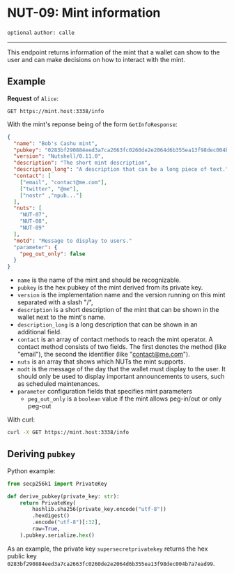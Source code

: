 NUT-09: Mint information
==========================

`optional` `author: calle`

---

This endpoint returns information of the mint that a wallet can show to the user and can make decisions on how to interact with the mint.

## Example

**Request** of `Alice`:

```http
GET https://mint.host:3338/info
```

With the mint's reponse being of the form `GetInfoResponse`:

```json
{
  "name": "Bob's Cashu mint",
  "pubkey": "0283bf290884eed3a7ca2663fc0260de2e2064d6b355ea13f98dec004b7a7ead99",
  "version": "Nutshell/0.11.0",
  "description": "The short mint description",
  "description_long": "A description that can be a long piece of text.",
  "contact": [
    ["email", "contact@me.com"],
    ["twitter", "@me"],
    ["nostr" ,"npub..."]
  ],
  "nuts": [
    "NUT-07",
    "NUT-08",
    "NUT-09"
  ],
  "motd": "Message to display to users."
  "parameter": {
    "peg_out_only": false
  }
}
```

- `name` is the name of the mint and should be recognizable. 
- `pubkey` is the hex pubkey of the mint derived from its private key. 
- `version` is the implementation name and the version running on this mint separated with a slash "/", 
- `description` is a short description of the mint that can be shown in the wallet next to the mint's name. 
- `description_long` is a long description that can be shown in an additional field. 
- `contact` is an array of contact methods to reach the mint operator. A contact method consists of two fields. The first denotes the method (like "email"), the second the identifier (like "contact@me.com").
- `nuts` is an array that shows which NUTs the mint supports. 
- `modt` is the message of the day that the wallet must display to the user. It should only be used to display important announcements to users, such as scheduled maintenances. 
- `parameter` configuration fields that specifies mint parameters
  - `peg_out_only` is a `boolean` value if the mint allows peg-in/out or only peg-out    

With curl:

```bash
curl -X GET https://mint.host:3338/info
```

## Deriving `pubkey`

Python example:
```python
from secp256k1 import PrivateKey

def derive_pubkey(private_key: str):
    return PrivateKey(
        hashlib.sha256(private_key.encode("utf-8"))
        .hexdigest()
        .encode("utf-8")[:32],
        raw=True,
    ).pubkey.serialize.hex()
```

As an example, the private key `supersecretprivatekey` returns the hex public key `0283bf290884eed3a7ca2663fc0260de2e2064d6b355ea13f98dec004b7a7ead99`.

[00]: 00.md
[01]: 01.md
[02]: 02.md
[03]: 03.md
[04]: 04.md
[05]: 05.md
[06]: 06.md
[07]: 07.md
[08]: 08.md
[09]: 09.md
[10]: 10.md
[11]: 11.md
[12]: 12.md
[13]: 13.md
[14]: 14.md
[15]: 15.md
[16]: 16.md
[17]: 17.md
[18]: 18.md
[19]: 19.md
[20]: 20.md
